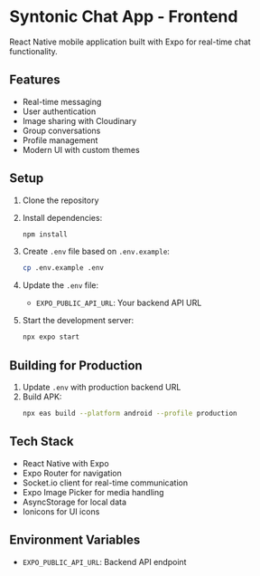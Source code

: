 # Syntonic Chat App - Frontend

React Native mobile application built with Expo for real-time chat functionality.

## Features

- Real-time messaging
- User authentication
- Image sharing with Cloudinary
- Group conversations
- Profile management
- Modern UI with custom themes

## Setup

1. Clone the repository
2. Install dependencies:
   ```bash
   npm install
   ```

3. Create `.env` file based on `.env.example`:
   ```bash
   cp .env.example .env
   ```

4. Update the `.env` file:
   - `EXPO_PUBLIC_API_URL`: Your backend API URL

5. Start the development server:
   ```bash
   npx expo start
   ```

## Building for Production

1. Update `.env` with production backend URL
2. Build APK:
   ```bash
   npx eas build --platform android --profile production
   ```

## Tech Stack

- React Native with Expo
- Expo Router for navigation
- Socket.io client for real-time communication
- Expo Image Picker for media handling
- AsyncStorage for local data
- Ionicons for UI icons

## Environment Variables

- `EXPO_PUBLIC_API_URL`: Backend API endpoint
